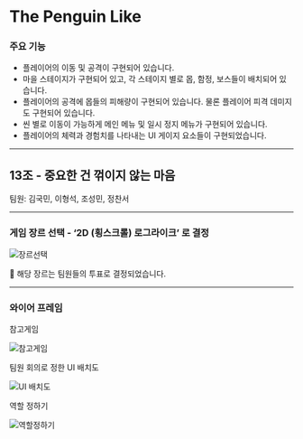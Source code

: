 # The Penguin Like

### 주요 기능

- 플레이어의 이동 및 공격이 구현되어 있습니다.
- 마을 스테이지가 구현되어 있고, 각 스테이지 별로 몹, 함정, 보스들이 배치되어 있습니다.
- 플레이어의 공격에 몹들의 피해량이 구현되어 있습니다.
물론 플레이어 피격 데미지도 구현되어 있습니다.
- 씬 별로 이동이 가능하게 메인 메뉴 및 일시 정지 메뉴가 구현되어 있습니다.
- 플레이어의 체력과 경험치를 나타내는 UI 게이지 요소들이 구현되었습니다.

---

## 13조 - 중요한 건 꺾이지 않는 마음

팀원: 김국민, 이형석, 조성민, 정찬서

---

### 게임 장르 선택 - ‘2D (횡스크롤) 로그라이크’ 로 결정

![장르선택](https://github.com/DDATMOUSE00/Happy-New-Year/assets/75819612/b114a963-4c26-4155-a351-3f1d585ef775)

<aside>
📌 해당 장르는 팀원들의 투표로 결정되었습니다.

</aside>

---

### 와이어 프레임

참고게임

![참고게임](https://github.com/DDATMOUSE00/Happy-New-Year/assets/75819612/6ce6467f-0d35-4a05-96aa-4c92bb1880cc)

팀원 회의로 정한 UI 배치도

![UI 배치도](https://github.com/DDATMOUSE00/Happy-New-Year/assets/75819612/ac502e88-c8b9-4bd2-8336-0b14e25bc1a7)

역할 정하기

![역할정하기](https://github.com/DDATMOUSE00/Happy-New-Year/assets/75819612/cc80efa2-bab4-4da0-96a7-c90581dc5843)
